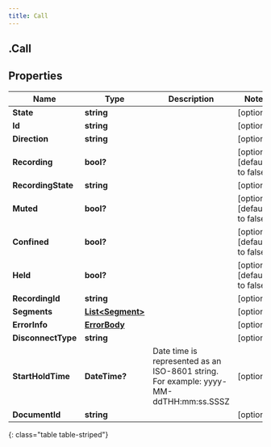 ```yaml
---
title: Call
---
```

## .Call

## Properties

|Name | Type | Description | Notes|
|------------ | ------------- | ------------- | -------------|
| **State** | **string** |  | [optional] |
| **Id** | **string** |  | [optional] |
| **Direction** | **string** |  | [optional] |
| **Recording** | **bool?** |  | [optional] [default to false]|
| **RecordingState** | **string** |  | [optional] |
| **Muted** | **bool?** |  | [optional] [default to false]|
| **Confined** | **bool?** |  | [optional] [default to false]|
| **Held** | **bool?** |  | [optional] [default to false]|
| **RecordingId** | **string** |  | [optional] |
| **Segments** | [**List&lt;Segment&gt;**](Segment.html) |  | [optional] |
| **ErrorInfo** | [**ErrorBody**](ErrorBody.html) |  | [optional] |
| **DisconnectType** | **string** |  | [optional] |
| **StartHoldTime** | **DateTime?** | Date time is represented as an ISO-8601 string. For example: yyyy-MM-ddTHH:mm:ss.SSSZ | [optional] |
| **DocumentId** | **string** |  | [optional] |
{: class="table table-striped"}



